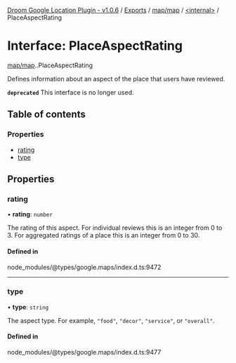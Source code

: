 [Droom Google Location Plugin - v1.0.6](../README.md) / [Exports](../modules.md) / [map/map](../modules/map_map.md) / [<internal\>](../modules/map_map._internal_.md) / PlaceAspectRating

# Interface: PlaceAspectRating

[map/map](../modules/map_map.md).[<internal>](../modules/map_map._internal_.md).PlaceAspectRating

Defines information about an aspect of the place that users have reviewed.

**`deprecated`** This interface is no longer used.

## Table of contents

### Properties

- [rating](map_map._internal_.PlaceAspectRating.md#rating)
- [type](map_map._internal_.PlaceAspectRating.md#type)

## Properties

### rating

• **rating**: `number`

The rating of this aspect. For individual reviews this is an integer from
0 to 3. For aggregated ratings of a place this is an integer from 0
to 30.

#### Defined in

node_modules/@types/google.maps/index.d.ts:9472

___

### type

• **type**: `string`

The aspect type. For example, <code>"food"</code>, <code>"decor"</code>,
<code>"service"</code>, or <code>"overall"</code>.

#### Defined in

node_modules/@types/google.maps/index.d.ts:9477

